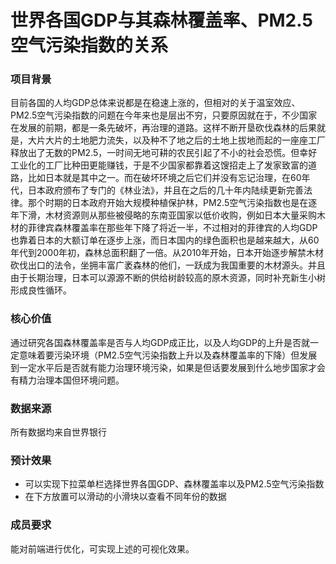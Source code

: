 # 世界各国GDP与其森林覆盖率、PM2.5空气污染指数的关系

### 项目背景
目前各国的人均GDP总体来说都是在稳速上涨的，但相对的关于温室效应、PM2.5空气污染指数的问题在今年来也是层出不穷，只要原因就在于，不少国家在发展的前期，都是一条先破坏，再治理的道路。这样不断开垦砍伐森林的后果就是，大片大片的土地肥力流失，以及种不了地之后的土地上拔地而起的一座座工厂释放出了无数的PM2.5，一时间无地可耕的农民引起了不小的社会恐慌。但幸好工业化的工厂比种田更能赚钱，于是不少国家都靠着这馊招走上了发家致富的道路，比如日本就是其中之一。而在破坏环境之后它们并没有忘记治理，在60年代，日本政府颁布了专门的《林业法》，并且在之后的几十年内陆续更新完善法律。那个时期的日本政府开始大规模种植保护林，PM2.5空气污染指数也是在逐年下滑，木材资源则从那些被侵略的东南亚国家以低价收购，例如日本大量采购木材的菲律宾森林覆盖率在那些年下降了将近一半，不过相对的菲律宾的人均GDP也靠着日本的大额订单在逐步上涨，而日本国内的绿色面积也是越来越大，从60年代到2000年初，森林总面积翻了一倍。从2010年开始，日本开始逐步解禁木材砍伐出口的法令，坐拥丰富广袤森林的他们，一跃成为我国重要的木材源头。并且由于长期治理，日本可以源源不断的供给树龄较高的原木资源，同时补充新生小树形成良性循环。

### 核心价值
通过研究各国森林覆盖率是否与人均GDP成正比，以及人均GDP的上升是否就一定意味着要污染环境（PM2.5空气污染指数上升以及森林覆盖率的下降）但发展到一定水平后是否就有能力治理环境污染，如果是但话要发展到什么地步国家才会有精力治理本国但环境问题。

### 数据来源
所有数据均来自世界银行

### 预计效果
* 可以实现下拉菜单栏选择世界各国GDP、森林覆盖率以及PM2.5空气污染指数  
* 在下方放置可以滑动的小滑块以查看不同年份的数据

### 成员要求
能对前端进行优化，可实现上述的可视化效果。
